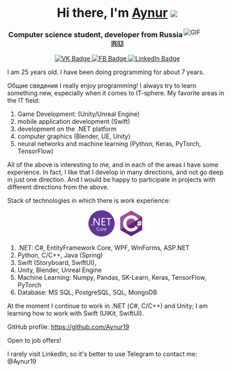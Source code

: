 <h1 align="center">Hi there, I'm 
    <a href="https://daniilshat.ru/" target="_blank">Aynur</a> 
    <img src="https://github.com/blackcater/blackcater/raw/main/images/Hi.gif" height="32"/>
</h1>
<img alt="GIF" align="right"
        src="https://media.giphy.com/media/4FuWE3ffHzk2Y/giphy.gif" 
        width="100"/>
<h3 align="center">Computer science student, developer from Russia 🇷🇺</h3>    


<p align="center">
    <a href="https://vk.com/koteika19">
        <img src="https://img.shields.io/badge/vkontakte-blue?style=flat&logo=vk&logoColor=white&logoWidth=10" alt="VK Badge" width="100" height="24">
    </a>
    <!-- <br> -->
    <a href="https://www.facebook.com/n.aynur19">
        <img src="https://img.shields.io/badge/facebook-darkblue?style=flat&logo=facebook&logoColor=white&logoWidth=10" alt="FB Badge" height="24">
    </a>
    <!-- <br> -->
    <a href="https://www.linkedin.com/in/aynur-nasybullin-79314520b/">
        <img src="https://img.shields.io/badge/LinkedIn-blue?style=flat&logo=linkedin&logoColor=white&logoWidth=10" alt="LinkedIn Badge" height="24">
    </a>
</p>
<!-- </h4> -->


I am 25 years old. I have been doing programming for about 7 years.

Общие сведения
I really enjoy programming! I always try to learn something new, especially when it comes to IT-sphere. My favorite areas in the IT field:
1. Game Development: (Unity/Unreal Engine)
2. mobile application development (Swift)
3. development on the .NET platform
4. computer graphics (Blender, UE, Unity)
5. neural networks and machine learning (Python, Keras, PyTorch, TensorFlow)

All of the above is interesting to me, and in each of the areas I have some experience. In fact, I like that I develop in many directions, and not go deep in just one direction. And I would be happy to participate in projects with different directions from the above.

Stack of technologies in which there is work experience:


<p align="center">
    <img src="https://github.com/devicons/devicon/blob/master/icons/dotnetcore/dotnetcore-original.svg" title=".NET Core" alt=".NET Core" width="60" height="60"/>&nbsp;
    <img src="https://github.com/devicons/devicon/blob/master/icons/csharp/csharp-original.svg" title="CSharp" alt="CSharp" width="60" height="60"/>&nbsp;
<!-- <img src="https://github.com/devicons/devicon/blob/master/icons/react/react-original-wordmark.svg" title="React" alt="React" width="40" height="40"/>&nbsp;
<img src="https://github.com/devicons/devicon/blob/master/icons/spring/spring-original-wordmark.svg" title="Spring" alt="Spring" width="40" height="40"/>&nbsp;
<img src="https://github.com/devicons/devicon/blob/master/icons/materialui/materialui-original.svg" title="Material UI" alt="Material UI" width="40" height="40"/>&nbsp;
<img src="https://github.com/devicons/devicon/blob/master/icons/flutter/flutter-original.svg" title="Flutter" alt="Flutter" width="40" height="40"/>&nbsp;
<img src="https://github.com/devicons/devicon/blob/master/icons/redux/redux-original.svg" title="Redux" alt="Redux " width="40" height="40"/>&nbsp;
<img src="https://github.com/devicons/devicon/blob/master/icons/css3/css3-plain-wordmark.svg"  title="CSS3" alt="CSS" width="40" height="40"/>&nbsp;
<img src="https://github.com/devicons/devicon/blob/master/icons/html5/html5-original.svg" title="HTML5" alt="HTML" width="40" height="40"/>&nbsp;
<img src="https://github.com/devicons/devicon/blob/master/icons/javascript/javascript-original.svg" title="JavaScript" alt="JavaScript" width="40" height="40"/>&nbsp;
<img src="https://github.com/devicons/devicon/blob/master/icons/firebase/firebase-plain-wordmark.svg" title="Firebase" alt="Firebase" width="40" height="40"/>&nbsp;
<img src="https://github.com/devicons/devicon/blob/master/icons/gatsby/gatsby-original.svg" title="Gatsby"  alt="Gatsby" width="40" height="40"/>&nbsp;
<img src="https://github.com/devicons/devicon/blob/master/icons/mysql/mysql-original-wordmark.svg" title="MySQL"  alt="MySQL" width="40" height="40"/>&nbsp;
<img src="https://github.com/devicons/devicon/blob/master/icons/nodejs/nodejs-original-wordmark.svg" title="NodeJS" alt="NodeJS" width="40" height="40"/>&nbsp;
<img src="https://github.com/devicons/devicon/blob/master/icons/amazonwebservices/amazonwebservices-plain-wordmark.svg" title="AWS" alt="AWS" width="40" height="40"/>&nbsp;
<img src="https://www.vectorlogo.zone/logos/getpostman/getpostman-icon.svg" title="Postman"  alt="Postman" width="40" height="40"/>&nbsp;
<img src="https://github.com/devicons/devicon/blob/master/icons/git/git-original-wordmark.svg" title="Git" **alt="Git" width="40" height="40"/>&nbsp; -->
</p>

1. .NET: C#, EntityFramework Core, WPF, WinForms, ASP.NET
2. Python, C/C++, Java (Spring)
3. Swift (Storyboard, SwiftUI),
4. Unity, Blender, Unreal Engine
5. Machine Learning: Numpy, Pandas, SK-Learn, Keras, TensorFlow, PyTorch
6. Database: MS SQL, PostgreSQL, SQL, MongoDB

At the moment I continue to work in .NET (С#, C/C++) and Unity; I am learning how to work with Swift (UIKit, SwiftUI).

GitHub profile: https://github.com/Aynur19

Open to job offers!

I rarely visit LinkedIn, so it's better to use Telegram to contact me: @Aynur19
<!-- <p >
    <p align="left">
    <a href="https://vk.com/koteika19">
        <img src="https://img.shields.io/badge/VKontakte-blue?style=flat&logo=vk&logoColor=white" alt="VK Badge">
    </a>
    <a href="https://vk.com/koteika19">
        <img src="https://img.shields.io/badge/VKontakte-blue?style=flat&logo=vk&logoColor=white" alt="VK Badge">
    </a>
    </p>
    <!-- <img alt="GIF" 
        src="https://media.giphy.com/media/4FuWE3ffHzk2Y/giphy.gif" 
        width="100"/> 
        <p align="center">
    <!-- <a href="https://vk.com/koteika19">
        <img src="https://img.shields.io/badge/VKontakte-blue?style=flat&logo=vk&logoColor=white" alt="VK Badge">
    </a>
    <a href="https://vk.com/koteika19">
        <img src="https://img.shields.io/badge/VKontakte-blue?style=flat&logo=vk&logoColor=white" alt="VK Badge">
    </a> 
    <img alt="GIF" 
        src="https://media.giphy.com/media/4FuWE3ffHzk2Y/giphy.gif" 
        width="100"/>
    </p>
</p>
<p align="justify">
    <a href="https://vk.com/koteika19">
        <img src="https://img.shields.io/badge/VKontakte-blue?style=flat&logo=vk&logoColor=white" alt="VK Badge">
    </a>
    <a href="https://vk.com/koteika19">
        <img src="https://img.shields.io/badge/VKontakte-blue?style=flat&logo=vk&logoColor=white" alt="VK Badge">
    </a>
    <img alt="GIF" 
        src="https://media.giphy.com/media/4FuWE3ffHzk2Y/giphy.gif" 
        width="100"/>
</p>


<div>
# 👦🏻 Hello![Visitors](https://visitor-badge.glitch.me/badge?page_id=aynur19) 

Proficient: С#, Python, Unity, Blender, Machine Learning and Neural Networks

## 😄 About me 

✌️ My name is Aynur, I am 25 years old. I have been doing programming for about 7 years, trying out different technologies: .NET, Python, C/C++, Unity, Swift.

## 📈 GitHub Stats

![Aynur's GitHub stats](https://github-readme-stats.vercel.app/api?username=aynur19&count_private=true&show_icons=true&theme=merko)

![Top Langs](https://github-readme-stats.vercel.app/api/top-langs/?username=aynur19&count_private=true&langs_count=10&theme=merko&layout=compact)

</div>
<!--
**Aynur19/Aynur19** is a ✨ _special_ ✨ repository because its `README.md` (this file) appears on your GitHub profile.

Here are some ideas to get you started:

- 🔭 I’m currently working on ...
- 🌱 I’m currently learning to apply machine learning in solving various problems, working with Unity and Blender
- 👯 I’m looking to collaborate on ...
- 🤔 I’m looking for help with ...
- 💬 Ask me about ...
- 📫 How to reach me: ...
- 😄 Pronouns: ...
- ⚡ Fun fact: ...
--> 
